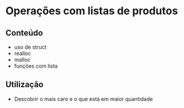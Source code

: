 # Operações com listas de produtos

## Conteúdo
* uso de struct
* realloc
* malloc
* funções com lista

## Utilização

* Descobrir o mais caro e o que está em maior quantidade